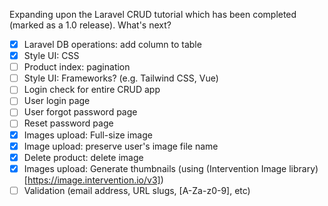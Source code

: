 Expanding upon the Laravel CRUD tutorial which has been completed (marked as a 1.0 release). What's next?

- [x] Laravel DB operations: add column to table
- [x] Style UI: CSS
- [ ] Product index: pagination
- [ ] Style UI: Frameworks? (e.g. Tailwind CSS, Vue)
- [ ] Login check for entire CRUD app
- [ ] User login page
- [ ] User forgot password page
- [ ] Reset password page
- [x] Images upload: Full-size image
- [x] Image upload: preserve user's image file name
- [x] Delete product: delete image
- [x] Images upload: Generate thumbnails (using (Intervention Image library)[https://image.intervention.io/v3])
- [ ] Validation (email address, URL slugs, [A-Za-z0-9], etc)
